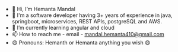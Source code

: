 - 👋 Hi, I’m Hemanta Mandal
- 👀 I'm a software developer having 3+ years of experience in java, springboot, microservices, REST APIs, postgreSQL and AWS.
- 🌱 I’m currently learning angular and cloud
- 📫 How to reach me - email - mandal.hemanta410@gmail.com
- 😄 Pronouns: Hemanth or Hemanta anything you wish 😄

<!---
HemantaMandal/HemantaMandal is a ✨ special ✨ repository because its `README.md` (this file) appears on your GitHub profile.
You can click the Preview link to take a look at your changes.
--->

